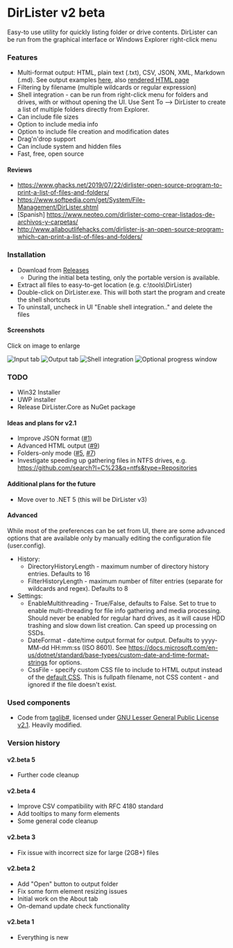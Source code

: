 # DirLister v2 beta

Easy-to use utility for quickly listing folder or drive contents. DirLister can be run from the graphical interface or Windows Explorer right-click menu 

### Features
* Multi-format output: HTML, plain text (.txt), CSV, JSON, XML, Markdown (.md). See output examples [here](https://github.com/SanderSade/DirLister/tree/master/docs), also [rendered HTML page](https://sandersade.github.io/DirLister/DirLister.2019-02-22_14-32-27.C_DirListerTest.html)
* Filtering by filename (multiple wildcards or regular expression)
* Shell integration - can be run from right-click menu for folders and drives, with or without opening the UI. Use Sent To --> DirLister to create a list of multiple folders directly from Explorer.
* Can include file sizes
* Option to include media info
* Option to include file creation and modification dates
* Drag'n'drop support
* Can include system and hidden files
* Fast, free, open source

#### Reviews
* https://www.ghacks.net/2019/07/22/dirlister-open-source-program-to-print-a-list-of-files-and-folders/
* https://www.softpedia.com/get/System/File-Management/DirLister.shtml
* [Spanish] https://www.neoteo.com/dirlister-como-crear-listados-de-archivos-y-carpetas/ 
* http://www.allaboutlifehacks.com/dirlister-is-an-open-source-program-which-can-print-a-list-of-files-and-folders/

### Installation

* Download from [Releases](https://github.com/SanderSade/DirLister/releases)
  * During the initial beta testing, only the portable version is available.
* Extract all files to easy-to-get location (e.g. c:\tools\DirLister)
* Double-click on DirLister.exe. This will both start the program and create the shell shortcuts
* To uninstall, uncheck in UI "Enable shell integration.." and delete the files

#### Screenshots
Click on image to enlarge

![Input tab](https://user-images.githubusercontent.com/18664267/53328900-a4868b00-38f3-11e9-973b-4bc4d91cf187.png)
![Output tab](https://user-images.githubusercontent.com/18664267/53328947-b9fbb500-38f3-11e9-8b96-7a6a0419d027.png)
![Shell integration](https://user-images.githubusercontent.com/18664267/53329865-cd0f8480-38f5-11e9-812d-44831277ea68.png)
![Optional progress window](https://user-images.githubusercontent.com/18664267/53329283-6d64a980-38f4-11e9-9a38-3c9aed74829f.png)



### TODO
* Win32 Installer
* UWP installer
* Release DirLister.Core as NuGet package
#### Ideas and plans for v2.1
* Improve JSON format ([#1](https://github.com/SanderSade/DirLister/issues/1))
* Advanced HTML output ([#9](https://github.com/SanderSade/DirLister/issues/9))
* Folders-only mode ([#5](https://github.com/SanderSade/DirLister/issues/5), [#7](https://github.com/SanderSade/DirLister/issues/7))
* Investigate speeding up gathering files in NTFS drives, e.g. https://github.com/search?l=C%23&q=ntfs&type=Repositories
#### Additional plans for the future
* Move over to .NET 5 (this will be DirLister v3)


#### Advanced
While most of the preferences can be set from UI, there are some advanced options that are available only by manually editing the configuration file (user.config).
* History:
	* DirectoryHistoryLength - maximum number of directory history entries. Defaults to 16
	* FilterHistoryLength - maximum number of filter entries (separate for wildcards and regex). Defaults to 8
* Settings:
	* EnableMultithreading - True/False, defaults to False. Set to true to enable multi-threading for file info gathering and media processing. Should never be enabled for regular hard drives, as it will cause HDD trashing and slow down list creation. Can speed up processing on SSDs.
	* DateFormat - date/time output format for output. Defaults to yyyy-MM-dd HH:mm:ss (ISO 8601). See https://docs.microsoft.com/en-us/dotnet/standard/base-types/custom-date-and-time-format-strings  for options.
	* CssFile - specify custom CSS file to include to HTML output instead of the [default CSS](https://github.com/SanderSade/DirLister/blob/master/DirLister.Core/Application/Writers/Default.css). This is fullpath filename, not CSS content - and ignored if the file doesn't exist.

### Used components

* Code from [taglib#](https://github.com/mono/taglib-sharp), licensed under [GNU Lesser General Public License v2.1](https://github.com/mono/taglib-sharp/blob/master/COPYING). Heavily modified.
<h3>Version history</h3>


<h4>v2.beta 5</h4>
<ul>
	<li>Further code cleanup</li>
</ul>

<h4>v2.beta 4</h4>
<ul>
	<li>Improve CSV compatibility with RFC 4180 standard</li>
	<li>Add tooltips to many form elements</li>
	<li>Some general code cleanup</li>
</ul>

<h4>v2.beta 3</h4>
<ul>
	<li>Fix issue with incorrect size for large (2GB+) files</li>
</ul>


<h4>v2.beta 2</h4>
<ul>
	<li>Add "Open" button to output folder</li>
	<li>Fix some form element resizing issues</li>
	<li>Initial work on the About tab</li>
	<li>On-demand update check functionality</li>
</ul>

<h4>v2.beta 1</h4>
<ul>
	<li>Everything is new
</ul>
